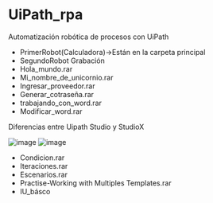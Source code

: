 # UiPath_rpa 
Automatización robótica de procesos con UiPath
- PrimerRobot(Calculadora)->Están en la carpeta principal
- SegundoRobot Grabación
- Hola_mundo.rar
- Mi_nombre_de_unicornio.rar
- Ingresar_proveedor.rar
- Generar_cotraseña.rar
- trabajando_con_word.rar
- Modificar_word.rar


Diferencias entre Uipath Studio y StudioX

![image](https://user-images.githubusercontent.com/91063120/143303112-a5b72180-5d33-448b-b646-1bbf8f6cc0d7.png)
![image](https://user-images.githubusercontent.com/91063120/143303335-6ae9dc23-0c01-43c3-85cc-446c2bed6fae.png)

- Condicion.rar
- Iteraciones.rar
- Escenarios.rar
- Practise-Working with Multiples Templates.rar
- IU_básco

